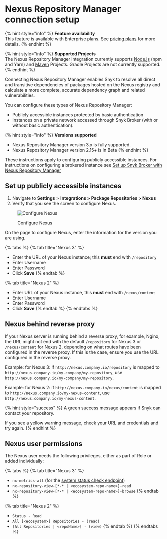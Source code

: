 # Nexus Repository Manager connection setup

{% hint style="info" %}
**Feature availability**\
This feature is available with Enterprise plans. See [pricing plans](https://snyk.io/plans/) for more details.
{% endhint %}

{% hint style="info" %}
**Supported Projects**\
The Nexus Repository Manager integration currently supports [Node.js](../../../getting-started/supported-languages-and-frameworks/javascript/#supported-frameworks-and-package-managers) (npm and Yarn) and [Maven](broken-reference) Projects. Gradle Projects are not currently supported.
{% endhint %}

Connecting Nexus Repository Manager enables Snyk to resolve all direct and transitive dependencies of packages hosted on the Nexus registry and calculate a more complete, accurate dependency graph and related vulnerabilities.

You can configure these types of Nexus Repository Manager:

* Publicly accessible instances protected by basic authentication
* Instances on a private network accessed through Snyk Broker (with or without basic authentication).

{% hint style="info" %}
**Versions supported**

* Nexus Repository Manager version 3.x is fully supported.
* Nexus Repository Manager version 2.15+ is in Beta
{% endhint %}

These instructions apply to configuring publicly accessible instances. For instructions on configuring a brokered instance see [Set up Snyk Broker with Nexus Repository Manager](../../../enterprise-setup/snyk-broker/install-and-configure-snyk-broker/nexus-repository-prerequisites-and-steps-to-install-and-configure-broker/set-up-snyk-broker-with-nexus-repository-manager.md)

## Set up publicly accessible instances

1. Navigate to **Settings** > **Integrations > Package Repositories > Nexus**
2. Verify that you see the screen to configure Nexus.

<figure><img src="../../../.gitbook/assets/Screenshot 2022-07-15 at 15.15.11.png" alt="Configure Nexus"><figcaption><p>Configure Nexus</p></figcaption></figure>

On the page to configure Nexus, enter the information for the version you are using.

{% tabs %}
{% tab title="Nexus 3" %}
* Enter the URL of your Nexus instance; this **must** end with `/repository`
* Enter Username
* Enter Password
* Click **Save**
{% endtab %}

{% tab title="Nexus 2" %}
* Enter URL of your Nexus instance, this **must** end with `/nexus/content`
* Enter Username
* Enter Password
* Click **Save**
{% endtab %}
{% endtabs %}

## Nexus behind reverse proxy

If your Nexus server is running behind a reverse proxy, for example, Nginx, the URL might not end with the default `/repository` for Nexus 3 or `/nexus/content` for Nexus 2, depending on what routes have been configured in the reverse proxy. If this is the case, ensure you use the URL configured in the reverse proxy.

Example: for Nexus 3: if `http://nexus.company.io/repository` is mapped to `http://nexus.company.io/my-company/my-repository`, use `http://nexus.company.io/my-company/my-repository`.

Example: for Nexus 2: if `http://nexus.company.io/nexus/content` is mapped to `http://nexus.company.io/my-nexus-content`, use `http://nexus.company.io/my-nexus-content`.

{% hint style="success" %}
A green success message appears if Snyk can contact your repository.

If you see a yellow warning message, check your URL and credentials and try again.
{% endhint %}

## Nexus user permissions

The Nexus user needs the following privileges, either as part of Role or added individually:

{% tabs %}
{% tab title="Nexus 3" %}
* `nx-metrics-all` (for the [system status check endpoint](https://support.sonatype.com/hc/en-us/articles/226254487-System-Status-and-Metrics-REST-API))
* `nx-repository-view-[*-* | <ecosystem-repo-name>]-read`
* `nx-repository-view-[*-* | <ecosystem-repo-name>]-browse`
{% endtab %}

{% tab title="Nexus 2" %}
* `Status - Read`
* `All [<ecosystem>] Repositories - (read)`
* `[All Repositories | <repoName>] - (view)`
{% endtab %}
{% endtabs %}
